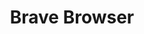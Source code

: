 ---
codehost: https://github.com/brave
facebook: https://facebook.com/BraveSoftware
logohandle: brave
sort: brave
title: Brave Browser
twitter: https://x.com/brave
website: https://brave.com/
wikipedia: https://en.wikipedia.org/wiki/Brave_(web_browser)
youtube: https://youtube.com/bravesoftware
---